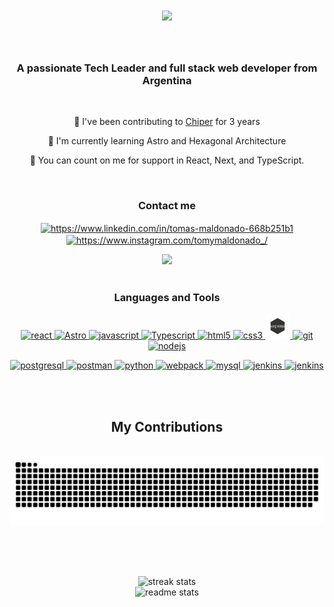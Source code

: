 <h1 align="center">
    <img src="https://readme-typing-svg.herokuapp.com/?font=Righteous&size=35&center=true&vCenter=true&width=500&height=70&duration=3500&lines=Hi+human!+👋;+I'm+Tomas+Maldonado!;" />
</h1>
<br/>
<h3 align="center">A passionate Tech Leader and full stack web developer from Argentina</h3>
<br/>
<div align="center">

🔭 I've been contributing to [Chiper](https://github.com/chiper-inc) for 3 years
    
🌱 I'm currently learning Astro and Hexagonal Architecture
    
💬 You can count on me for support in React, Next, and TypeScript.
</div>
<br/>
<h3 align="center">Contact me</h3>
<div align="center">
<p align="center">
<a href="https://linkedin.com/in/https://www.linkedin.com/in/tomas-maldonado-668b251b1" target="blank"><img align="center" src="https://img.icons8.com/bubbles/344/linkedin.png" alt="https://www.linkedin.com/in/tomas-maldonado-668b251b1" height="40" width="40" /></a>
<a href="https://instagram.com/https://www.instagram.com/tomymaldonado_/" target="blank"><img align="center" src="https://img.icons8.com/bubbles/344/instagram-new--v2.png" alt="https://www.instagram.com/tomymaldonado_/" height="40" width="40" /></a>
</p>
<a align="center" href="mailto:tomasmaldonado297@gmail.com">
    <img src="https://img.shields.io/badge/Gmail-333333?style=for-the-badge&logo=gmail&logoColor=red" />
</a>
</div>
<br/>
<h3 align="center">Languages and Tools</h3>
<p align="center">
    <a href="https://reactjs.org/" target="_blank"> 
        <img src="https://img.icons8.com/bubbles/344/react.png" alt="react" width="40" height="40"/> 
    </a> 
    <a href="https://astro.build/" target="_blank"> 
        <img src="https://img.icons8.com/nolan/64/astro-js.png" borderRadius="5" alt="Astro" width="40" height="40"/> 
    </a>
    <a href="https://developer.mozilla.org/en-US/docs/Web/JavaScript" target="_blank"> 
        <img src="https://img.icons8.com/dusk/344/javascript-logo.png" alt="javascript" width="40" height="40"/> 
    </a> 
    <a href="https://www.w3schools.com/typescript/typescript_intro.php" target="_blank"> 
        <img src="https://img.icons8.com/color/344/typescript.png" alt="Typescript" width="40" height="40"/> 
    </a>
    <a href="https://www.w3.org/html/" target="_blank"> 
        <img src="https://img.icons8.com/dusk/344/html-5.png" alt="html5" width="40" height="40"/>
    </a>
    <a href="https://www.w3schools.com/css/" target="_blank"> 
        <img src="https://img.icons8.com/dusk/452/css3.png" alt="css3" width="40" height="40"/> 
    </a>
    <a href="https://expressjs.com" target="_blank"> 
        <img src="./express.png" alt="express" width="40" height="40"/> 
    </a> 
    <a href="https://git-scm.com/" target="_blank"> 
        <img src="https://www.vectorlogo.zone/logos/git-scm/git-scm-icon.svg" alt="git" width="40" height="40"/> 
    </a>
    <a href="https://nodejs.org" target="_blank"> 
        <img src="https://img.icons8.com/fluency/344/node-js.png" alt="nodejs" width="40" height="40"/> 
    </a>
</p>
<p align="center">
    <a href="https://www.postgresql.org" target="_blank"> 
        <img src="https://img.icons8.com/color/344/postgreesql.png" alt="postgresql" width="40" height="40"/> 
    </a> 
    <a href="https://postman.com" target="_blank"> 
        <img src="https://www.vectorlogo.zone/logos/getpostman/getpostman-icon.svg" alt="postman" width="40" height="40"/> 
    </a> 
    <a href="https://www.python.org" target="_blank"> 
        <img src="https://img.icons8.com/color/344/python--v1.png" alt="python" width="40" height="40"/> 
    </a>
    <a href="https://webpack.js.org" target="_blank"> 
        <img src="https://img.icons8.com/color/344/webpack.png" alt="webpack" width="40" height="40"/> 
    </a>
    <a href="https://www.mysql.com/" target="_blank"> 
        <img src="https://img.icons8.com/color/48/mysql-logo.png" alt="mysql" width="40" height="40"/> 
    </a>
    <a href="https://www.jenkins.io/" target="_blank"> 
        <img src="https://img.icons8.com/color/48/jenkins.png" alt="jenkins" width="40" height="40"/> 
    </a>
    <a href="https://argoproj.github.io/cd/" target="_blank"> 
        <img src="https://th.bing.com/th/id/OIP.BsvUO3N_m0vT1DnLC6Yd3QHaHa?rs=1&pid=ImgDetMain" border_radius="5" alt="jenkins" width="40" height="40"/> 
    </a>
</p>
<br/><br/>
<div align="center">
  <h2>My Contributions</h2>
  <br>
  <img alt="snake eating my contributions" src="https://raw.githubusercontent.com/salesp07/salesp07/output/github-contribution-grid-snake.svg" />
  
  <br/><br/><br/>
</div>

<div align=center>
  <img width="600" src="https://github-readme-streak-stats-salesp07.vercel.app/?user=tomas2204&count_private=true&theme=react&border_radius=10" alt="streak stats"/>
    <br/>
  <img width="600" src="https://github-readme-stats-salesp07.vercel.app/api?username=tomas2204&count_private=true&show_icons=true&theme=react&rank_icon=github&border_radius=10" alt="readme stats" />
</div>
